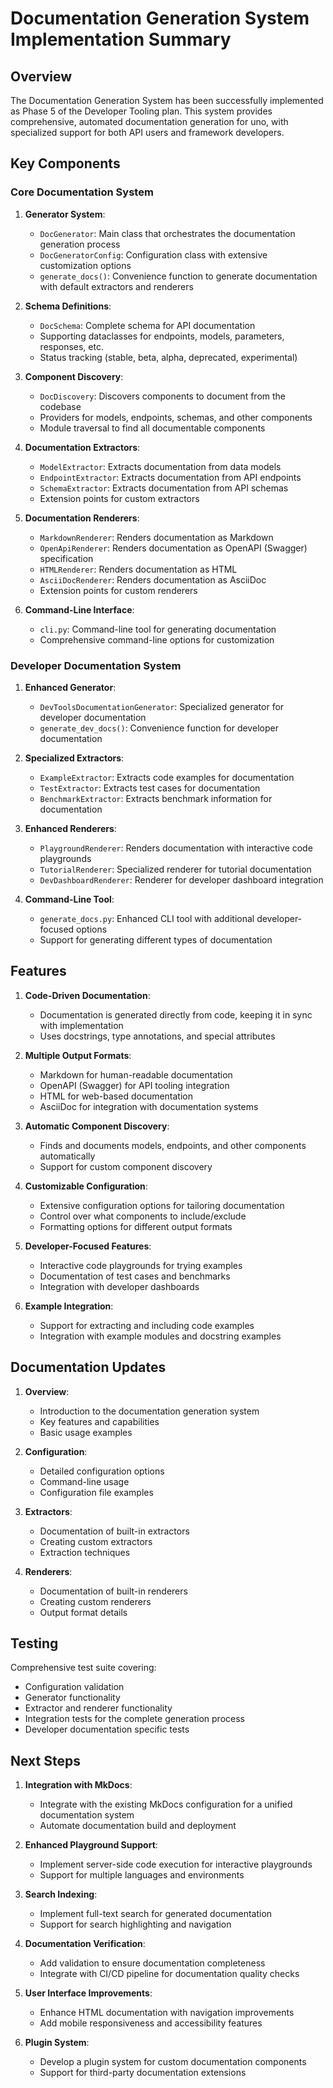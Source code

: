 # Documentation Generation System Implementation Summary

## Overview

The Documentation Generation System has been successfully implemented as Phase 5 of the Developer Tooling plan. This system provides comprehensive, automated documentation generation for uno, with specialized support for both API users and framework developers.

## Key Components

### Core Documentation System

1. **Generator System**:
   - `DocGenerator`: Main class that orchestrates the documentation generation process
   - `DocGeneratorConfig`: Configuration class with extensive customization options
   - `generate_docs()`: Convenience function to generate documentation with default extractors and renderers

2. **Schema Definitions**:
   - `DocSchema`: Complete schema for API documentation
   - Supporting dataclasses for endpoints, models, parameters, responses, etc.
   - Status tracking (stable, beta, alpha, deprecated, experimental)

3. **Component Discovery**:
   - `DocDiscovery`: Discovers components to document from the codebase
   - Providers for models, endpoints, schemas, and other components
   - Module traversal to find all documentable components

4. **Documentation Extractors**:
   - `ModelExtractor`: Extracts documentation from data models
   - `EndpointExtractor`: Extracts documentation from API endpoints
   - `SchemaExtractor`: Extracts documentation from API schemas
   - Extension points for custom extractors

5. **Documentation Renderers**:
   - `MarkdownRenderer`: Renders documentation as Markdown
   - `OpenApiRenderer`: Renders documentation as OpenAPI (Swagger) specification
   - `HTMLRenderer`: Renders documentation as HTML
   - `AsciiDocRenderer`: Renders documentation as AsciiDoc
   - Extension points for custom renderers

6. **Command-Line Interface**:
   - `cli.py`: Command-line tool for generating documentation
   - Comprehensive command-line options for customization

### Developer Documentation System

1. **Enhanced Generator**:
   - `DevToolsDocumentationGenerator`: Specialized generator for developer documentation
   - `generate_dev_docs()`: Convenience function for developer documentation

2. **Specialized Extractors**:
   - `ExampleExtractor`: Extracts code examples for documentation
   - `TestExtractor`: Extracts test cases for documentation
   - `BenchmarkExtractor`: Extracts benchmark information for documentation

3. **Enhanced Renderers**:
   - `PlaygroundRenderer`: Renders documentation with interactive code playgrounds
   - `TutorialRenderer`: Specialized renderer for tutorial documentation
   - `DevDashboardRenderer`: Renderer for developer dashboard integration

4. **Command-Line Tool**:
   - `generate_docs.py`: Enhanced CLI tool with additional developer-focused options
   - Support for generating different types of documentation

## Features

1. **Code-Driven Documentation**:
   - Documentation is generated directly from code, keeping it in sync with implementation
   - Uses docstrings, type annotations, and special attributes

2. **Multiple Output Formats**:
   - Markdown for human-readable documentation
   - OpenAPI (Swagger) for API tooling integration
   - HTML for web-based documentation
   - AsciiDoc for integration with documentation systems

3. **Automatic Component Discovery**:
   - Finds and documents models, endpoints, and other components automatically
   - Support for custom component discovery

4. **Customizable Configuration**:
   - Extensive configuration options for tailoring documentation
   - Control over what components to include/exclude
   - Formatting options for different output formats

5. **Developer-Focused Features**:
   - Interactive code playgrounds for trying examples
   - Documentation of test cases and benchmarks
   - Integration with developer dashboards

6. **Example Integration**:
   - Support for extracting and including code examples
   - Integration with example modules and docstring examples

## Documentation Updates

1. **Overview**:
   - Introduction to the documentation generation system
   - Key features and capabilities
   - Basic usage examples

2. **Configuration**:
   - Detailed configuration options
   - Command-line usage
   - Configuration file examples

3. **Extractors**:
   - Documentation of built-in extractors
   - Creating custom extractors
   - Extraction techniques

4. **Renderers**:
   - Documentation of built-in renderers
   - Creating custom renderers
   - Output format details

## Testing

Comprehensive test suite covering:
- Configuration validation
- Generator functionality
- Extractor and renderer functionality
- Integration tests for the complete generation process
- Developer documentation specific tests

## Next Steps

1. **Integration with MkDocs**:
   - Integrate with the existing MkDocs configuration for a unified documentation system
   - Automate documentation build and deployment

2. **Enhanced Playground Support**:
   - Implement server-side code execution for interactive playgrounds
   - Support for multiple languages and environments

3. **Search Indexing**:
   - Implement full-text search for generated documentation
   - Support for search highlighting and navigation

4. **Documentation Verification**:
   - Add validation to ensure documentation completeness
   - Integrate with CI/CD pipeline for documentation quality checks

5. **User Interface Improvements**:
   - Enhance HTML documentation with navigation improvements
   - Add mobile responsiveness and accessibility features

6. **Plugin System**:
   - Develop a plugin system for custom documentation components
   - Support for third-party documentation extensions